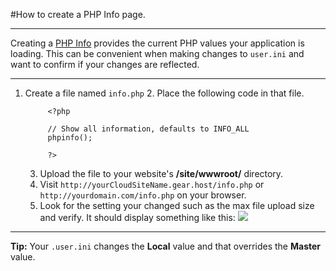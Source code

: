 #How to create a PHP Info page.

----------
Creating a [PHP Info](http://php.net/manual/en/function.phpinfo.php) provides the current PHP values your application is loading. This can be convenient when making changes to `user.ini` and want to confirm if your changes are reflected.

----------


1. Create a file named `info.php`
	2. Place the following code in that file. 

		    <?php
		    
		    // Show all information, defaults to INFO_ALL
		    phpinfo();
		    
		    ?>

	3. Upload the file to your website's **/site/wwwroot/** directory.
	4. Visit `http://yourCloudSiteName.gear.host/info.php` or `http://yourdomain.com/info.php` on your browser.
	5. Look for the setting your changed such as the max file upload size and verify. It should display something like this: <img src="https://raw.githubusercontent.com/Gearhost/docs/master/Images/phpinfo.PNG" />


----------
**Tip:** Your `.user.ini` changes the **Local** value and that overrides the **Master** value.